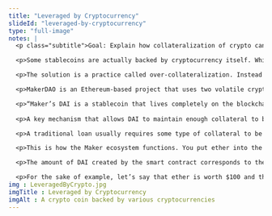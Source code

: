 ```yaml
--- 
title: "Leveraged by Cryptocurrency"
slideId: "leveraged-by-cryptocurrency"
type: "full-image"
notes: |
  <p class="subtitle">Goal: Explain how collateralization of crypto can be used to create stablecoins</p>

  <p>Some stablecoins are actually backed by cryptocurrency itself. While this seems like an impossible prospect considering the volatility of cryptocurrency, projects have created ecosystems that have been able to maintain a relatively stable value. To ensure some stability, this type of stablecoin is usually backed by the more stable cryptocurrencies, mainly bitcoin and ether. To further ensure price stability, cryptocurrency backed stablecoins can be backed by more than one cryptocurrency; if you spread your backing assets among several cryptocurrencies, there is less chance of experiencing overall volatility compared to relying on one cryptocurrency to hold its value. However, cryptocurrency backed stablecoins are more likely to see fluctuation in price when compared to cash backed stablecoins. </p>

  <p>The solution is a practice called over-collateralization. Instead of a fiat backed stablecoin that is backed by a 1:1 token to cash reserve, crypto-backed stablecoins are often backed by a 1:>1 token to cryptocurrency reserve. Simply put, since cryptocurrency is more likely to fluctuate than fiat currency, the reserves have to amount to more than the value of tokens in circulation. With this method, price drops of the backing assets can occur without the stablecoin losing value. Since the backing asset is a cryptocurrency, not only is there transparency within the stablecoin contract, there is also a transparent blockchain that is recording the history of the backing cryptocurrencies. Transparency can be achieved without the help of a third party.</p>

  <p>MakerDAO is an Ethereum-based project that uses two volatile cryptocurrencies to stabilize a third.. Basically, MakerDAO uses ether and the Maker token in order to stabilize the price of a third cryptocurrency, DAI. Despite this somewhat complex ecosystem, DAI is supposed to remain around 1 USD. DAI has been battle-tested; the price of ether saw drastic drops in 2018, however, DAI maintained 93% of its value and quickly returned to 1 USD.</p>

  <p>“Maker’s DAI is a stablecoin that lives completely on the blockchain chain with its stability unmediated by the legal system or trusted counterparties.” -Gregory DiPrisco</p>
  
  <p>A key mechanism that allows DAI to maintain enough collateral to back its tokens is what is known as a Collateralized Debt Position (CDP). The amount of ether that has to be staked in order to create a DAI token is variable. Usually, it takes about 1.5 ether to create a dollar amount of DAI. For example, $150 worth of ether can be leveraged to create 100 DAI. If the price begins to fall, the amount of ether required to create DAI may be decreased in the hopes that more money will be injected into the Maker ecosystem. The Maker token is used to pay for fees on the network. It is not mineable and the token supply is managed in order to stabilize the price of DAI. This process is facilitated through a smart contract that creates collateralized debt positions.</p>

  <p>A traditional loan usually requires some type of collateral to be posted in return for borrowed cash. However, if the value of the posted collateral decreases, the lender may ask for the loan to be paid back, as the value of the collateral could no longer mitigate a default on the loan repayment. Basically, there are no assets to liquidate if the loan is not being repaid. If the collateral maintains value and the loan is not being repaid, the collateral could be liquidated. </p>

  <p>This is how the Maker ecosystem functions. You put ether into the Collateralized Debt Position (CDP) smart contract as collateral and receive a corresponding loan in DAI. If the value of ether goes up, there is no problem as the loan remains overcollateralized. If the value of ether goes below a certain point, you have to repay the loan. Otherwise the ether is sold off to pay back the loan. </p>

  <p>The amount of DAI created by the smart contract corresponds to the amount of ether sent. This ratio is fixed by the Maker network, but can be amended to stabilize the price of DAI if there is a significant fluctuation in ether’s price.</p>

  <p>For the sake of example, let’s say that ether is worth $100 and the collateralization ratio set by Maker is 150%. Sending 1 ether (valued at $100) will result in the smart contract creating 100 DAI. If I send 1 ether ($100) into the CDP smart contract, then I am now able to create 66 DAI. This means that, at the current value of ether, each 100 DAI that I’ve created is backed by 1.5 ether collateral. Once you pay back the DAI, you receive the ether originally sent to the contract. Your collateral is returned. Once this occurs, the DAI is burned, or digitally destroyed.</p>
img : LeveragedByCrypto.jpg
imgTitle : Leveraged by Cryptocurrency
imgAlt : A crypto coin backed by various cryptocurrencies
---
```

